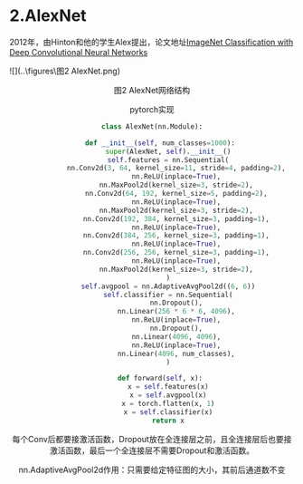 # 2.AlexNet

  2012年，由Hinton和他的学生Alex提出，论文地址[ImageNet Classification with Deep Convolutional Neural Networks](http://papers.nips.cc/paper/4824-imagenet-classification-with-deep-convolutional-neural-networks.pdf)

![](..\figures\图2 AlexNet.png)

<center>图2 AlexNet网络结构<center>

  pytorch实现

```python
class AlexNet(nn.Module):

    def __init__(self, num_classes=1000):
        super(AlexNet, self).__init__()
        self.features = nn.Sequential(
            nn.Conv2d(3, 64, kernel_size=11, stride=4, padding=2),
            nn.ReLU(inplace=True),
            nn.MaxPool2d(kernel_size=3, stride=2),
            nn.Conv2d(64, 192, kernel_size=5, padding=2),
            nn.ReLU(inplace=True),
            nn.MaxPool2d(kernel_size=3, stride=2),
            nn.Conv2d(192, 384, kernel_size=3, padding=1),
            nn.ReLU(inplace=True),
            nn.Conv2d(384, 256, kernel_size=3, padding=1),
            nn.ReLU(inplace=True),
            nn.Conv2d(256, 256, kernel_size=3, padding=1),
            nn.ReLU(inplace=True),
            nn.MaxPool2d(kernel_size=3, stride=2),
        )
        self.avgpool = nn.AdaptiveAvgPool2d((6, 6))
        self.classifier = nn.Sequential(
            nn.Dropout(),
            nn.Linear(256 * 6 * 6, 4096),
            nn.ReLU(inplace=True),
            nn.Dropout(),
            nn.Linear(4096, 4096),
            nn.ReLU(inplace=True),
            nn.Linear(4096, num_classes),
        )

    def forward(self, x):
        x = self.features(x)
        x = self.avgpool(x)
        x = torch.flatten(x, 1)
        x = self.classifier(x)
        return x
```

  每个Conv后都要接激活函数，Dropout放在全连接层之前，且全连接层后也要接激活函数，最后一个全连接层不需要Dropout和激活函数。

  nn.AdaptiveAvgPool2d作用：只需要给定特征图的大小，其前后通道数不变